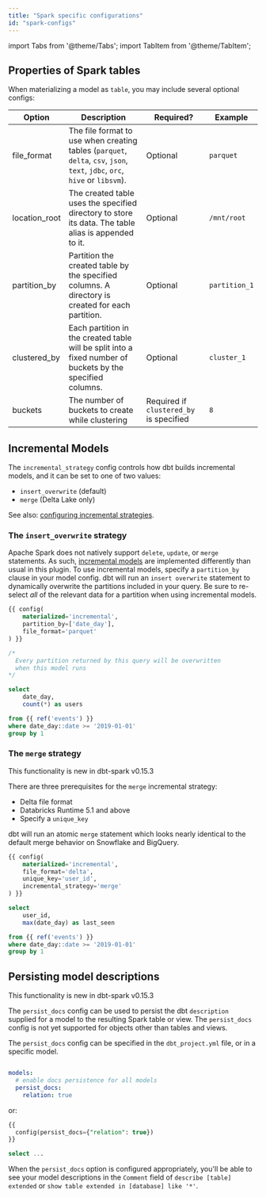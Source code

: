 ```yaml
---
title: "Spark specific configurations"
id: "spark-configs"
---
```


import Tabs from '@theme/Tabs';
import TabItem from '@theme/TabItem';

## Properties of Spark tables

When materializing a model as `table`, you may include several optional configs:

| Option  | Description                                        | Required?               | Example                  |
|---------|----------------------------------------------------|-------------------------|--------------------------|
| file_format | The file format to use when creating tables (`parquet`, `delta`, `csv`, `json`, `text`, `jdbc`, `orc`, `hive` or `libsvm`). | Optional | `parquet`|
| location_root  | The created table uses the specified directory to store its data. The table alias is appended to it. | Optional                | `/mnt/root`              |
| partition_by  | Partition the created table by the specified columns. A directory is created for each partition. | Optional                | `partition_1`              |
| clustered_by  | Each partition in the created table will be split into a fixed number of buckets by the specified columns. | Optional               | `cluster_1`              |
| buckets  | The number of buckets to create while clustering | Required if `clustered_by` is specified                | `8`              |

## Incremental Models

The `incremental_strategy` config controls how dbt builds incremental models, and it can be set to one of two values:
 - `insert_overwrite` (default)
 - `merge` (Delta Lake only)
 
 See also: [configuring incremental strategies](docs/configuring-incremental-models#configuring-incremental-strategies).

### The `insert_overwrite` strategy

Apache Spark does not natively support `delete`, `update`, or `merge` statements. As such, [incremental models](configuring-incremental-models) are implemented differently than usual in this plugin. To use incremental models, specify a `partition_by` clause in your model config. dbt will run an `insert overwrite` statement to dynamically overwrite the partitions included in your query. Be sure to re-select _all_ of the relevant data for a partition when using incremental models.

<File name='spark_incremental.sql'>

```sql
{{ config(
    materialized='incremental',
    partition_by=['date_day'],
    file_format='parquet'
) }}

/*
  Every partition returned by this query will be overwritten
  when this model runs
*/

select
    date_day,
    count(*) as users

from {{ ref('events') }}
where date_day::date >= '2019-01-01'
group by 1
```

</File>

### The `merge` strategy

<Callout type="info" title="New in dbt-spark v0.15.3">

This functionality is new in dbt-spark v0.15.3

</Callout>

There are three prerequisites for the `merge` incremental strategy:
- Delta file format
- Databricks Runtime 5.1 and above
- Specify a `unique_key`

dbt will run an atomic `merge` statement which looks nearly identical to the default merge behavior on Snowflake and BigQuery.

<File name='delta_incremental.sql'>

```sql
{{ config(
    materialized='incremental',
    file_format='delta',
    unique_key='user_id',
    incremental_strategy='merge'
) }}

select
    user_id,
    max(date_day) as last_seen

from {{ ref('events') }}
where date_day::date >= '2019-01-01'
group by 1
```

</File>

## Persisting model descriptions

<Callout type="info" title="New in dbt-spark v0.15.3">

This functionality is new in dbt-spark v0.15.3

</Callout>

The `persist_docs` config can be used to persist the dbt `description` supplied for a model to the resulting Spark table or view. The `persist_docs` config is not yet supported for objects other than tables and views.

The `persist_docs` config can be specified in the `dbt_project.yml` file, or in a specific model.

<File name='dbt_project.yml'>

```yaml

models:
  # enable docs persistence for all models
  persist_docs:
    relation: true
```

</File>

or:

<File name='models/my_model.sql'>

```sql
{{
  config(persist_docs={"relation": true})
}}

select ...
```

</File>

When the `persist_docs` option is configured appropriately, you'll be able to see your model descriptions
in the `Comment` field of `describe [table] extended` or `show table extended in [database] like '*'`.
